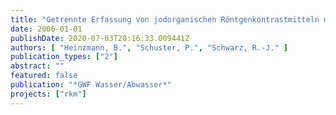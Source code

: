 ```yaml
---
title: "Getrennte Erfassung von jodorganischen Röntgenkontrastmitteln mit mobilen Urinbehältern in zwei Krankenhäusern - Ergebnisse der Testphase"
date: 2006-01-01
publishDate: 2020-07-03T20:16:33.009441Z
authors: [ "Heinzmann, B.", "Schuster, P.", "Schwarz, R.-J." ]
publication_types: ["2"]
abstract: ""
featured: false
publication: "*GWF Wasser/Abwasser*"
projects: ["rkm"]
---
```


